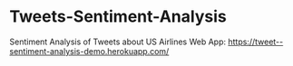 # Tweets-Sentiment-Analysis
Sentiment Analysis of Tweets about US Airlines Web App:
https://tweet--sentiment-analysis-demo.herokuapp.com/
